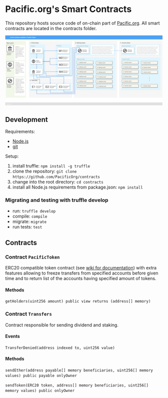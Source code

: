 # Pacific.org's Smart Contracts

This repository hosts source code of on-chain part of [Pacific.org](https://www.pacific.org).
All smart contracts are located in the contracts folder.

[![Smart Contracts](https://raw.githubusercontent.com/PacificOrg/contracts/master/docs/contracts.jpg)](https://raw.githubusercontent.com/PacificOrg/contracts/master/docs/contracts.jpg)

## Development

Requirements:

 * [Node.js](https://nodejs.org/en/)
 * [git](https://git-scm.com/download/)

Setup:

 1. install truffle: `npm install -g truffle`
 2. clone the repository: `git clone https://github.com/PacificOrg/contracts`
 3. change into the root directory: `cd contracts`
 4. install all Node.js requirements from package.json: `npm install`

### Migrating and testing with truffle develop

 * run: `truffle develop`
 * compile: `compile`
 * migrate: `migrate`
 * run tests: `test`

## Contracts

### Contract `PacificToken`

ERC20 compatible token contract (see [wiki for documentation](https://theethereum.wiki/w/index.php/ERC20_Token_Standard)) with extra features allowing to freeze transfers from specified accounts before given time and to return list of the accounts having specified amount of tokens.

#### Methods

`getHolders(uint256 amount) public view returns (address[] memory)`

### Contract `Transfers`

Contract responsible for sending dividend and staking.

#### Events

`TransferDenied(address indexed to, uint256 value)`

#### Methods

`sendEther(address payable[] memory beneficiaries, uint256[] memory values) public payable onlyOwner`

`sendToken(ERC20 token, address[] memory beneficiaries, uint256[] memory values) public onlyOwner`
